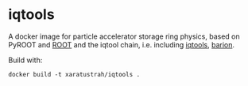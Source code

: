 # iqtools

A docker image for particle accelerator storage ring physics, based on PyROOT and [ROOT](https://root.cern/) and the iqtool chain, i.e. including [iqtools](https://github.com/xaratustrah/iqtools), [barion](https://github.com/xaratustrah/barion).

Build with:

    docker build -t xaratustrah/iqtools .
